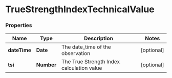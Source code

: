 # TrueStrengthIndexTechnicalValue

### Properties
Name | Type | Description | Notes
------------ | ------------- | ------------- | -------------
**dateTime** | **Date** | The date_time of the observation | [optional] 
**tsi** | **Number** | The True Strength Index calculation value | [optional] 



